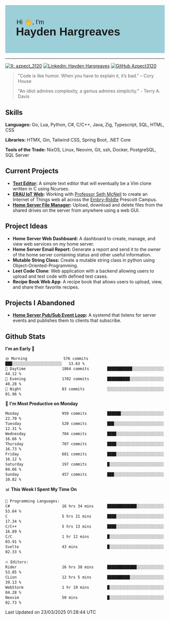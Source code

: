 ![Hayden Hargreaves](https://github.com/Azpect3120/Azpect3120/blob/master/download.png?raw=true)

<hr>

[![X: azpect_3120](https://img.shields.io/twitter/follow/azpect_3120?style=social)](https://x.com/azpect_3120)
[![Linkedin: Hayden Hargreaves](https://img.shields.io/badge/-Hayden%20Hargreaves-blue?style=flat-square&logo=Linkedin&logoColor=white&link=https://www.linkedin.com/in/hayden-hargreaves-37b2802a4/)](https://www.linkedin.com/in/hayden-hargreaves-37b2802a4/)
[![GitHub Azpect3120](https://img.shields.io/github/followers/azpect3120?label=follow&style=social)](https://github.com/azpect3120)

> "Code is like humor. When you have to explain it, it’s bad." – Cory House
> 
> "An idiot admires complexity, a genius admires simplicity." - Terry A. Davis


## Skills
**Languages:** Go, Lua, Python, C#, C/C++, Java, Zig, Typescript, SQL, HTML, CSS 

**Libraries:** HTMX, Gin, Tailwind CSS, Spring Boot, .NET Core

**Tools of the Trade:** NixOS, Linux, Neovim, Git, ssh, Docker, PostgreSQL, SQL Server


## Current Projects 
- **[Text Editor](https://github.com/Azpect3120/TextEditor):** A simple text editor that will eventually be a Vim clone written in C using Ncurses.
- **[ERAU IoT Web](https://github.com/Azpect3120/InternetOfThings):** Working with [Professor Seth McNeil](https://github.com/semcneil) to create an Internet of Things web all across the [Embry-Riddle](https://erau.edu) Prescott Campus.
- **[Home Server File Manager](https://github.com/Azpect3120/ServerFileManager):** Upload, download and delete files from the shared drives on the server from anywhere using a web GUI.


## Project Ideas
- **Home Server Web Dashboard:** A dashboard to create, manage, and view web services on my home server.
- **Home Server Email Report:** Generate a report and send it to the owner of the home server containing status and other useful information.
- **Mutable String Class:** Create a mutable string class in python using Object-Oriented-Programming.
- **Leet Code Clone**: Web application with a backend allowing users to upload and test code with defined test cases.
- **Recipe Book Web App**: A recipe book that allows users to upload, view, and share their favorite recipes.

## Projects I Abandoned 
- **[Home Server Pub/Sub Event Loop](https://github.com/Azpect3120/TCPNotificationManager):** A systemd that listens for server events and publishes them to clients that subscribe.


## Github Stats

<!--START_SECTION:waka-->
**I'm an Early 🐤** 

```text
🌞 Morning                576 commits         ███░░░░░░░░░░░░░░░░░░░░░░   13.63 % 
🌆 Daytime                1864 commits        ███████████░░░░░░░░░░░░░░   44.12 % 
🌃 Evening                1702 commits        ██████████░░░░░░░░░░░░░░░   40.28 % 
🌙 Night                  83 commits          ░░░░░░░░░░░░░░░░░░░░░░░░░   01.96 % 
```
📅 **I'm Most Productive on Monday** 

```text
Monday                   959 commits         ██████░░░░░░░░░░░░░░░░░░░   22.70 % 
Tuesday                  520 commits         ███░░░░░░░░░░░░░░░░░░░░░░   12.31 % 
Wednesday                704 commits         ████░░░░░░░░░░░░░░░░░░░░░   16.66 % 
Thursday                 707 commits         ████░░░░░░░░░░░░░░░░░░░░░   16.73 % 
Friday                   681 commits         ████░░░░░░░░░░░░░░░░░░░░░   16.12 % 
Saturday                 197 commits         █░░░░░░░░░░░░░░░░░░░░░░░░   04.66 % 
Sunday                   457 commits         ███░░░░░░░░░░░░░░░░░░░░░░   10.82 % 
```


📊 **This Week I Spent My Time On** 

```text
💬 Programming Languages: 
C#                       16 hrs 34 mins      █████████████░░░░░░░░░░░░   53.64 % 
C                        5 hrs 21 mins       ████░░░░░░░░░░░░░░░░░░░░░   17.34 % 
C/C++                    5 hrs 13 mins       ████░░░░░░░░░░░░░░░░░░░░░   16.89 % 
C/C                      1 hr 12 mins        █░░░░░░░░░░░░░░░░░░░░░░░░   03.91 % 
Svelte                   43 mins             █░░░░░░░░░░░░░░░░░░░░░░░░   02.33 % 

🔥 Editors: 
Rider                    16 hrs 38 mins      █████████████░░░░░░░░░░░░   53.85 % 
CLion                    12 hrs 5 mins       ██████████░░░░░░░░░░░░░░░   39.13 % 
WebStorm                 1 hr 19 mins        █░░░░░░░░░░░░░░░░░░░░░░░░   04.28 % 
Neovim                   50 mins             █░░░░░░░░░░░░░░░░░░░░░░░░   02.73 % 
```


 Last Updated on 23/03/2025 01:28:44 UTC
<!--END_SECTION:waka-->
